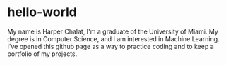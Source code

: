 # hello-world
My name is Harper Chalat, I'm a graduate of the University of Miami. My degree is in Computer Science, and I am interested in Machine Learning. I've opened this github page as a way to practice coding and to keep a portfolio of my projects.
